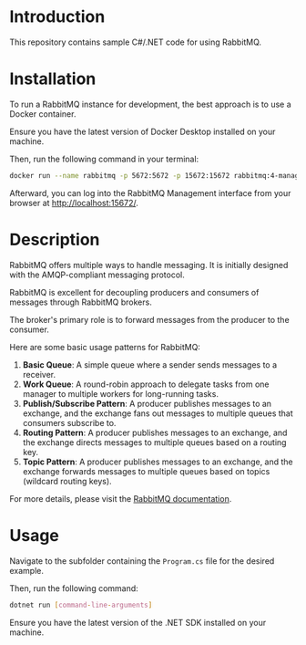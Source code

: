 # Introduction

This repository contains sample C#/.NET code for using RabbitMQ.

# Installation

To run a RabbitMQ instance for development, the best approach is to use a Docker container.

Ensure you have the latest version of Docker Desktop installed on your machine.

Then, run the following command in your terminal:

```bash
docker run --name rabbitmq -p 5672:5672 -p 15672:15672 rabbitmq:4-management
```

Afterward, you can log into the RabbitMQ Management interface from your browser at [http://localhost:15672/](http://localhost:15672/).

# Description

RabbitMQ offers multiple ways to handle messaging. It is initially designed with the AMQP-compliant messaging protocol.

RabbitMQ is excellent for decoupling producers and consumers of messages through RabbitMQ brokers.

The broker's primary role is to forward messages from the producer to the consumer.

Here are some basic usage patterns for RabbitMQ:

1. **Basic Queue**: A simple queue where a sender sends messages to a receiver.
2. **Work Queue**: A round-robin approach to delegate tasks from one manager to multiple workers for long-running tasks.
3. **Publish/Subscribe Pattern**: A producer publishes messages to an exchange, and the exchange fans out messages to multiple queues that consumers subscribe to.
4. **Routing Pattern**: A producer publishes messages to an exchange, and the exchange directs messages to multiple queues based on a routing key.
5. **Topic Pattern**: A producer publishes messages to an exchange, and the exchange forwards messages to multiple queues based on topics (wildcard routing keys).

For more details, please visit the [RabbitMQ documentation](https://www.rabbitmq.com/docs/use-rabbitmq).

# Usage

Navigate to the subfolder containing the `Program.cs` file for the desired example.

Then, run the following command:

```bash
dotnet run [command-line-arguments]
```

Ensure you have the latest version of the .NET SDK installed on your machine.